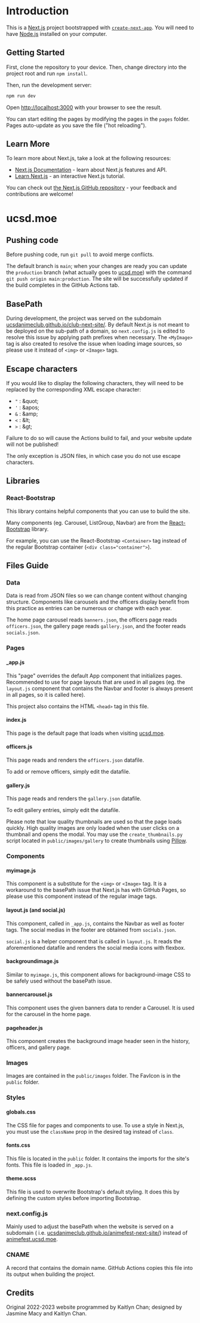 # Introduction

This is a [Next.js](https://nextjs.org/) project bootstrapped
with [`create-next-app`](https://github.com/vercel/next.js/tree/canary/packages/create-next-app). You will need to have [Node.js](https://nodejs.org/en/) installed on your computer.

## Getting Started

First, clone the repository to your device.
Then, change directory into the project root and run `npm install`.

Then, run the development server:

```bash
npm run dev
```

Open [http://localhost:3000](http://localhost:3000) with your browser to see the result.

You can start editing the pages by modifying the pages in the `pages` folder. Pages auto-update as you save the file ("hot reloading").

## Learn More

To learn more about Next.js, take a look at the following resources:

- [Next.js Documentation](https://nextjs.org/docs) - learn about Next.js features and API.
- [Learn Next.js](https://nextjs.org/learn) - an interactive Next.js tutorial.

You can check out [the Next.js GitHub repository](https://github.com/vercel/next.js/) - your feedback and contributions
are welcome!

# ucsd.moe

## Pushing code

Before pushing code, run `git pull` to avoid merge conflicts.

The default branch is ```main```; when your changes are ready you can update the ````production```` branch (what
actually goes to [ucsd.moe](https://ucsd.moe)) with the command `git push origin main:production`. The site will be
successfully updated if the build completes in the GitHub Actions tab.

## BasePath

During development, the project was served on the
subdomain [ucsdanimeclub.github.io/club-next-site/](https://ucsdanimeclub.github.io/club-next-site/). By default Next.js
is not meant to be deployed on the sub-path of a domain, so `next.config.js` is edited to resolve this issue by applying
path prefixes when necessary. The `<MyImage>` tag is also created to resolve the issue when loading image sources, so
please use it instead of `<img>` or `<Image>` tags.

## Escape characters

If you would like to display the following characters, they will need to be replaced by the corresponding XML escape character:
* `"` : \&quot;
* `'` : \&apos;
* `&` : \&amp;
* `<` : \&lt;
* `>` : \&gt;

Failure to do so will cause the Actions build to fail, and your website update will not be published!

The only exception is JSON files, in which case you do not use escape characters.

## Libraries

### React-Bootstrap

This library contains helpful components that you can use to build the site.

Many components (eg. Carousel, ListGroup, Navbar) are from
the [React-Bootstrap](https://react-bootstrap.github.io/components/alerts/) library.

For example, you can use the React-Bootstrap `<Container>` tag instead of the regular Bootstrap
container (`<div class="container">`).

## Files Guide

### Data

Data is read from JSON files so we can change content without changing structure. Components like carousels and the
officers display benefit from this practice as entries can be numerous or change with each year.

The home page carousel reads `banners.json`, the officers page reads `officers.json`, the gallery page
reads `gallery.json`, and the footer reads `socials.json`.

### Pages

#### _app.js

This "page" overrides the default App component that initializes pages. Recommended to use for page layouts that are
used in all pages (eg. the `layout.js` component that contains the Navbar and footer is always present in all pages, so
it is called here).

This project also contains the HTML `<head>` tag in this file.

#### index.js

This page is the default page that loads when visiting [ucsd.moe](https://ucsd.moe).

#### officers.js

This page reads and renders the `officers.json` datafile.

To add or remove officers, simply edit the datafile.

#### gallery.js

This page reads and renders the `gallery.json` datafile.

To edit gallery entries, simply edit the datafile.

Please note that low quality thumbnails are used so that the page loads quickly. High quality images are only loaded
when the user clicks on a thumbnail and opens the modal. You may use the `create_thumbnails.py` script located
in `public/images/gallery` to create
thumbnails using [Pillow]("https://pillow.readthedocs.io/en/stable/").

### Components

#### myimage.js

This component is a substitute for the `<img>` or `<Image>` tag. It is a workaround to the basePath issue that Next.js
has with GitHub Pages, so please use this component instead of the regular image tags.

#### layout.js (and social.js)

This component, called in `_app.js`, contains the Navbar as well as footer tags. The social medias in the footer are
obtained from `socials.json`.

`social.js` is a helper component that is called in `layout.js`. It reads the aforementioned datafile and renders the
social media icons with flexbox.

#### backgroundimage.js

Similar to `myimage.js`, this component allows for background-image CSS to be safely used without the basePath issue.

#### bannercarousel.js

This component uses the given banners data to render a Carousel. It is used for the carousel in the home page.

#### pageheader.js

This component creates the background image header seen in the history, officers, and gallery page.

### Images

Images are contained in the `public/images` folder. The FavIcon is in the `public` folder.

### Styles

#### globals.css

The CSS file for pages and components to use. To use a style in Next.js, you must use the `className` prop in the
desired tag instead of `class`.

#### fonts.css

This file is located in the `public` folder. It contains the imports for the site's fonts. This file is loaded
in `_app.js`.

#### theme.scss

This file is used to overwrite Bootstrap's default styling. It does this by defining the custom styles before
importing Bootstrap.

### next.config.js

Mainly used to adjust the basePath when the website is served on a subdomain (
i.e. [ucsdanimeclub.github.io/animefest-next-site/](https://ucsdanimeclub.github.io/animefest-next-site/)) instead
of [animefest.ucsd.moe](https://animefest.ucsd.moe).

### CNAME

A record that contains the domain name. GitHub Actions copies this file into its output when building the project.

## Credits

Original 2022-2023 website programmed by Kaitlyn Chan; designed by Jasmine Macy and Kaitlyn Chan.
